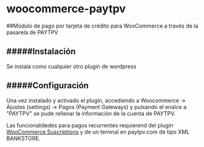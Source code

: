 woocommerce-paytpv
==========================

##Módulo de pago por tarjeta de crédito para WooCommerce a través de la pasarela de PAYTPV

#####Instalación
----------------
Se instala como cualquier otro plugin de wordpress

#####Configuración
------------------
Una vez instalado y activado el plugin, accediendo a Woocommerce -> Ajustes (settings) -> Pagos (Payment Gateways) y pulsando el enalce a "PAYTPV" se pude rellenar la información de la cuenta de PAYTPV.

Las funcionalidedes para pagos recurrentes requierend del plugin [WooCommerce Suscriptions](http://www.woothemes.com/products/woocommerce-subscriptions/) y de un teminal en paytpv.com de tipo XML BANKSTORE.



